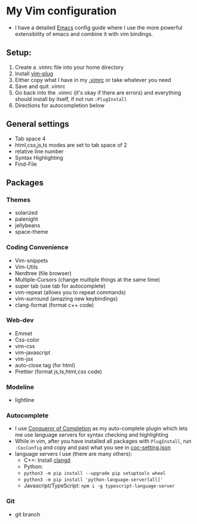 # My Vim configuration 
- I have a detailed [Emacs](https://github.com/marinov98/dotfiles/blob/master/emacs/MarinMacs.org) config guide where I use the more powerful extensibility of emacs and combine it with vim bindings. 

## Setup:
1. Create a .vimrc file into your home directory
2. Install [vim-plug](https://github.com/junegunn/vim-plug)
3. Either copy what I have in my [.vimrc](https://github.com/marinov98/My-Vim/blob/master/.vimrc) or take whatever you need 
3. Save and quit .vimrc
4. Go back into the .vimrc (it's okay if there are errors) and everything should install by itself, if not run `:PlugInstall`
6. Directions for autocompletion below 

## General settings
- Tab space 4
- html,css,js,ts modes are set to tab space of 2
- relative line number
- Syntax Highlighting
- Find-File

## Packages

### Themes
- solarized
- palenight
- jellybeans
- space-theme


### Coding Convenience
- Vim-snippets
- Vim-Utils
- Nerdtree (file browser)
- Multiple-Cursors (change multiple things at the same time) 
- super tab (use tab for autocomplete)
- vim-repeat (allows you to repeat commands)
- vim-surround (amazing new keybindings)
- clang-format (format c++ code)


### Web-dev
- Emmet 
- Css-color 
- vim-css
- vim-javascript
- vim-jsx
- auto-close tag (for html)
- Prettier (format js,ts,html,css code)

### Modeline
- lightline

### Autocomplete
- I use [Conqueror of Completion](<https://github.com/neoclide/coc.nvim>) as my auto-complete plugin which lets me use language servers for syntax checking and highlighting
- While in vim, after you have installed all packages with `PlugInstall`, run `:CocConfig` and copy and past what you see in [coc-setting.json](<https://github.com/marinov98/My-Vim/blob/master/.vim/coc-settings.json>)
- language servers I use (there are many others):
    - C++: Install [clangd](<https://clang.llvm.org/extra/clangd/Installation.html>)
    - Python: 
     - `python3 -m pip install --upgrade pip setuptools wheel`
     - `python3 -m pip install 'python-language-server[all]'`
    - Javascript/TypeScript: `npm i -g typescript-language-server`
    
### Git
- git branch
